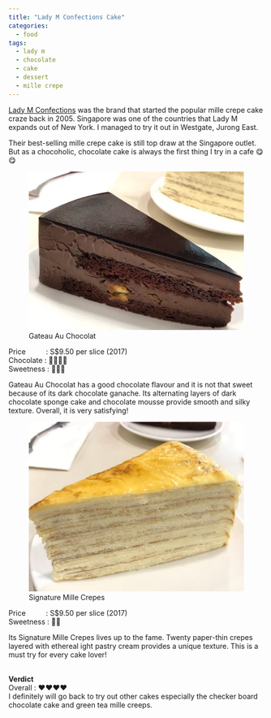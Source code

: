 ```yaml
---
title: "Lady M Confections Cake"
categories:
  - food
tags:
  - lady m
  - chocolate
  - cake
  - dessert
  - mille crepe
---
```


[Lady M Confections](http://www.ladym.com.sg/) was the brand that started the popular mille crepe cake craze back in 2005. Singapore was one of the countries that Lady M expands out of New York. I managed to try it out in Westgate, Jurong East. <br/>

Their best-selling mille crepe cake is still top draw at the Singapore outlet. But as a chocoholic, chocolate cake is always the first thing I try in a cafe :yum::yum:

<figure>
  <a href="/assets/images/post/2017-11-12-lady-m-cake/ChocolateCake.jpg"><img src="/assets/images/post/2017-11-12-lady-m-cake/ChocolateCake.jpg"></a>
  <figcaption>Gateau Au Chocolat </figcaption>
</figure>

Price &emsp;&emsp; &nbsp;: S$9.50 per slice (2017) <br/> 
Chocolate : :chocolate_bar::chocolate_bar::chocolate_bar::chocolate_bar: <br/>
Sweetness : :candy::candy::candy: <br/>

Gateau Au Chocolat has a good chocolate flavour and it is not that sweet because of its dark chocolate ganache. Its alternating layers of dark chocolate sponge cake and chocolate mousse provide smooth and silky texture. Overall, it is very satisfying! <br/>

<figure>
  <a href="/assets/images/post/2017-11-12-lady-m-cake/SignatureCake.jpg"><img src="/assets/images/post/2017-11-12-lady-m-cake/SignatureCake.jpg"></a>
  <figcaption>Signature Mille Crepes </figcaption>
</figure>

Price &emsp;&emsp; &nbsp;: S$9.50 per slice (2017) <br/>
Sweetness : :candy::candy: <br/>

Its Signature Mille Crepes lives up to the fame. Twenty paper-thin crepes layered with ethereal ight pastry cream provides a unique texture. This is a must try for every cake lover! <br/><br/>




**Verdict** <br/>
Overall : :heart::heart::heart::heart:  <br/>
I definitely will go back to try out other cakes especially the checker board chocolate cake and green tea mille creeps. 






